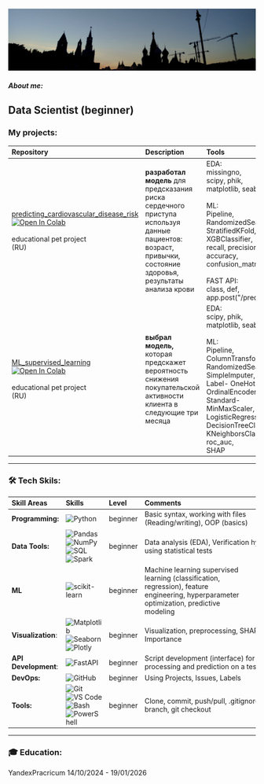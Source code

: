 [![Header](https://github.com/89artur/89artur/blob/main/assets/moscow.jpg?raw=true)](https://www.linkedin.com/in/89artur-shakhmaev/)

##### About me:
Data Scientist (beginner) 
---
### My projects:
| Repository | Description| Tools |
|:-----------|:-----------------------------|:------------|
|[predicting_cardiovascular_disease_risk](https://github.com/89artur/predicting_cardiovascular_disease_risk.git)<br> [![Open In Colab](https://colab.research.google.com/assets/colab-badge.svg)](https://colab.research.google.com/github/89artur/predicting_cardiovascular_disease_risk/blob/master/predicting_cardiovascular_disease_risk.ipynb)<br><br> educational pet project <br> (RU) |  **разработал модель** для предсказания риска сердечного приступа<br> используя данные пациентов: возраст, привычки, состояние здоровья, результаты анализа крови   | EDA:<br> missingno,<br> scipy, phik,<br> matplotlib, seaborn;<br><br>  ML:<br>Pipeline,<br> RandomizedSearchCV,<br> StratifiedKFold,<br> XGBClassifier,<br> recall, precision, accuracy, confusion_matrix<br> <br>  FAST API:<br>  class, def, app.post("/predict")<br> |
|  [ML_supervised_learning](https://img.shields.io/badge/REPO-GitHub-blue?style=for-the-badge&logo=github)<br> [![Open In Colab](https://colab.research.google.com/assets/colab-badge.svg)](https://colab.research.google.com/github/89artur/ML_supervised_learning/blob/master/ML_supervised_learning_project.ipynb) <br> <br> educational pet project <br> (RU)<br>     | **выбрал модель,** которая предскажет вероятность снижения покупательской активности клиента в следующие три месяца    | EDA:<br> scipy, phik,<br> matplotlib, seaborn;<br><br> ML:<br> Pipeline, ColumnTransformer, RandomizedSearchCV,<br> SimpleImputer,<br> Label- OneHot- OrdinalEncoder,<br> Standard- MinMaxScaler,<br> LogisticRegression,<br> DecisionTreeClassifier,<br> KNeighborsClassifier,<br> roc_auc,<br> SHAP<br>  |

---

### 🛠 Tech Skils:
| Skill Areas | Skills| Level | Comments |
|:-----------|:---------|:------------|:------------|
|**Programming:** |![Python](https://img.shields.io/badge/-Python-697e91)          | beginner  | <div style="width: 300px; word-wrap: break-word;">Basic syntax, working with files (Reading/writing), OOP (basics)              |
|**Data Tools:** |![Pandas](https://img.shields.io/badge/-Pandas-697e91) ![NumPy](https://img.shields.io/badge/-NumPy-697e91) ![SQL](https://img.shields.io/badge/-SQL-697e91) ![Spark](https://img.shields.io/badge/-Spark-697e91)|beginner  |Data analysis (EDA), Verification hypotheses using statistical tests             |
|**ML** |![scikit-learn](https://img.shields.io/badge/-scikit_learn-697e91)|beginner   |<div style="width: 200px; word-wrap: break-word;">Machine learning supervised learning (classification, regression), feature engineering, hyperparameter optimization, predictive modeling                 |
|**Visualization**:| ![Matplotlib](https://img.shields.io/badge/-Matplotlib-697e91) ![Seaborn](https://img.shields.io/badge/-Seaborn-697e91) ![Plotly](https://img.shields.io/badge/-Plotly-697e91) | beginner  | Visualization, preprocessing, SHAP, Feature Importance                |
|**API Development**:|![FastAPI](https://img.shields.io/badge/-FastAPI-697e91)  | beginner  |Script development (interface) for data processing and prediction on a test sample               |
|**DevOps:**|![GitHub](https://img.shields.io/badge/-GitHub-697e91) | beginner  | Using Projects, Issues, Labels    |  
|**Tools:** |![Git](https://img.shields.io/badge/-Git-697e91) ![VS Code](https://img.shields.io/badge/-VS_Code-697e91) ![Bash](https://img.shields.io/badge/-Bash-697e91) ![PowerShell](https://img.shields.io/badge/-PowerShell-697e91) | beginner  | Clone, commit, push/pull, .gitignore, git branch, git checkout              | 
---
### 🎓 Education:
YandexPracricum 14/10/2024 - 19/01/2026
